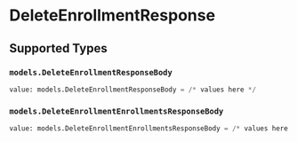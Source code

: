 # DeleteEnrollmentResponse


## Supported Types

### `models.DeleteEnrollmentResponseBody`

```python
value: models.DeleteEnrollmentResponseBody = /* values here */
```

### `models.DeleteEnrollmentEnrollmentsResponseBody`

```python
value: models.DeleteEnrollmentEnrollmentsResponseBody = /* values here */
```

